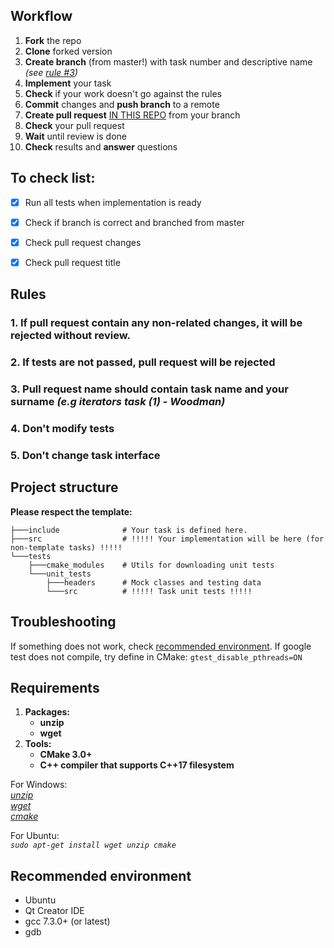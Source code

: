 ## Workflow
1. __Fork__ the repo
2. __Clone__ forked version
3. __Create branch__ (from master!) with task number and descriptive name _(see [rule #3](https://github.com/smay1613/LTC-STL-Student#3-pull-request-name-should-contain-task-name-and-your-surname-eg-iterators-task-1---woodman))_
4. __Implement__ your task
5. __Check__ if your work doesn't go against the rules
6. __Commit__ changes and __push branch__ to a remote
7. __Create pull request__ [IN THIS REPO](https://github.com/smay1613/LTC-STL-Student) from your branch
8. __Check__ your pull request
9. __Wait__ until review is done
10. __Check__ results and __answer__ questions 
  
  
## To check list:
- [x] Run all tests when implementation is ready
- [x] Check if branch is correct and branched from master
- [x] Check pull request changes
- [x] Check pull request title
  
  
## Rules

### 1. If pull request contain any non-related changes, it will be rejected without review.
### 2. If tests are not passed, pull request will be rejected
### 3. Pull request name should contain task name and your surname _(e.g iterators task (1) - Woodman)_
### 4. Don't modify tests
### 5. Don't change task interface
  
  
## Project structure
__Please respect the template:__
```shell
├───include              # Your task is defined here.                                                                                                          
├───src                  # !!!!! Your implementation will be here (for non-template tasks) !!!!!                                                                
└───tests                                                                        
    ├───cmake_modules    # Utils for downloading unit tests                                                                                                    
    └───unit_tests                                                                                                              
        ├───headers      # Mock classes and testing data
        └───src          # !!!!! Task unit tests !!!!!
```
  
  
## Troubleshooting
If something does not work, check [recommended environment](https://github.com/smay1613/LTC-STL-Student#recommended-environment).
If google test does not compile, try define in CMake:
`gtest_disable_pthreads=ON`
  
  
## Requirements
1. **Packages:**  
     * **unzip**
      * **wget**  
2. **Tools:**  
     * **CMake 3.0+**
     * **C++ compiler that supports C++17 filesystem**
  
  
For Windows:  
_[unzip](http://gnuwin32.sourceforge.net/packages/unzip.htm)   
[wget](http://gnuwin32.sourceforge.net/packages/wget.htm)  
[cmake](https://cmake.org/download/)_    
  
For Ubuntu:  
_`sudo apt-get install wget unzip cmake`_  
  
  
## Recommended environment
* Ubuntu  
* Qt Creator IDE  
* gcc 7.3.0+ (or latest)  
* gdb  
